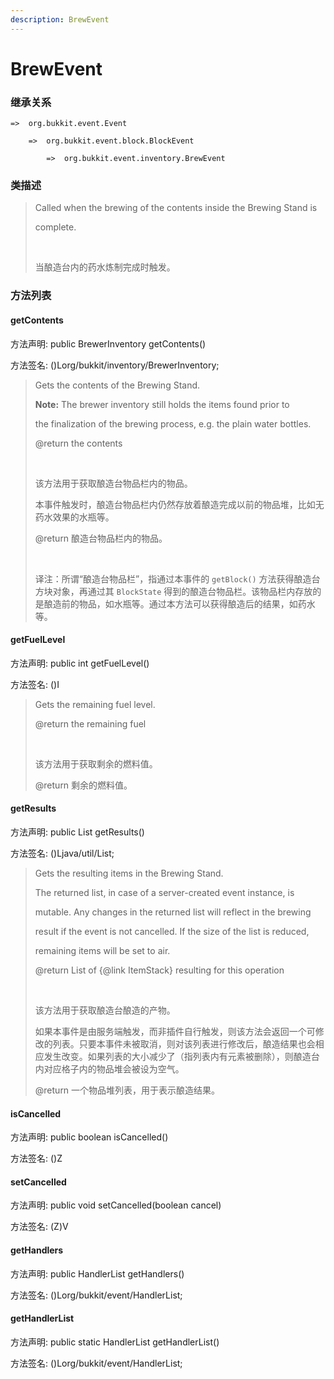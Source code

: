 ```yaml
---
description: BrewEvent
---
```


# BrewEvent

### 继承关系

    =>  org.bukkit.event.Event

        =>  org.bukkit.event.block.BlockEvent

            =>  org.bukkit.event.inventory.BrewEvent

### 类描述

> Called when the brewing of the contents inside the Brewing Stand is
> 
> complete.
> 
> <br>
> 
> 当酿造台内的药水炼制完成时触发。

### 方法列表

#### getContents

方法声明: public BrewerInventory getContents()

方法签名: ()Lorg/bukkit/inventory/BrewerInventory;

> Gets the contents of the Brewing Stand.
> 
> <b>Note:</b> The brewer inventory still holds the items found prior to
> 
> the finalization of the brewing process, e.g. the plain water bottles.
> 
> @return the contents
> 
> <br>
> 
> 该方法用于获取酿造台物品栏内的物品。
> 
> 本事件触发时，酿造台物品栏内仍然存放着酿造完成以前的物品堆，比如无药水效果的水瓶等。
> 
> @return 酿造台物品栏内的物品。
> 
> <br>
> 
> 译注：所谓“酿造台物品栏”，指通过本事件的 `getBlock()` 方法获得酿造台方块对象，再通过其 `BlockState` 得到的酿造台物品栏。该物品栏内存放的是酿造前的物品，如水瓶等。通过本方法可以获得酿造后的结果，如药水等。

#### getFuelLevel

方法声明: public int getFuelLevel()

方法签名: ()I

> Gets the remaining fuel level.
> 
> @return the remaining fuel
> 
> <br>
> 
> 该方法用于获取剩余的燃料值。
> 
> @return 剩余的燃料值。

#### getResults

方法声明: public List<ItemStack> getResults()

方法签名: ()Ljava/util/List;

> Gets the resulting items in the Brewing Stand.
> 
> The returned list, in case of a server-created event instance, is
> 
> mutable. Any changes in the returned list will reflect in the brewing
> 
> result if the event is not cancelled. If the size of the list is reduced,
> 
> remaining items will be set to air.
> 
> @return List of {@link ItemStack} resulting for this operation
> 
> <br>
> 
> 该方法用于获取酿造台酿造的产物。
> 
> 如果本事件是由服务端触发，而非插件自行触发，则该方法会返回一个可修改的列表。只要本事件未被取消，则对该列表进行修改后，酿造结果也会相应发生改变。如果列表的大小减少了（指列表内有元素被删除），则酿造台内对应格子内的物品堆会被设为空气。
> 
> @return 一个物品堆列表，用于表示酿造结果。

#### isCancelled

方法声明: public boolean isCancelled()

方法签名: ()Z

#### setCancelled

方法声明: public void setCancelled(boolean cancel)

方法签名: (Z)V

#### getHandlers

方法声明: public HandlerList getHandlers()

方法签名: ()Lorg/bukkit/event/HandlerList;

#### getHandlerList

方法声明: public static HandlerList getHandlerList()

方法签名: ()Lorg/bukkit/event/HandlerList;